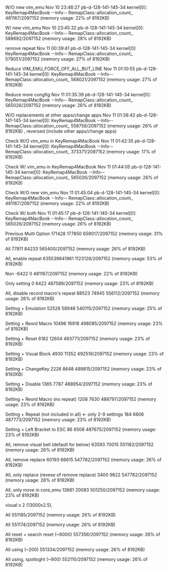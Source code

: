 W/O new vim_emu
Nov 10 23:46:27 pb-d-128-141-145-34 kernel[0]: KeyRemap4MacBook --Info-- RemapClass::allocation_count_ 481167/2097152 (memory usage: 22% of 8192KB)

W/ new vim_emu
Nov 10 23:45:32 pb-d-128-141-145-34 kernel[0]: KeyRemap4MacBook --Info-- RemapClass::allocation_count_ 588692/2097152 (memory usage: 28% of 8192KB)

remove repeat
Nov 11 00:39:41 pb-d-128-141-145-34 kernel[0]: KeyRemap4MacBook --Info-- RemapClass::allocation_count_ 579051/2097152 (memory usage: 27% of 8192KB)

Reduce VIM_EMU_FORCE_OFF_ALL_BUT_LINE
Nov 11 01:10:55 pb-d-128-141-145-34 kernel[0]: KeyRemap4MacBook --Info-- RemapClass::allocation_count_ 568021/2097152 (memory usage: 27% of 8192KB)

Reduce more congfig
Nov 11 01:35:39 pb-d-128-141-145-34 kernel[0]: KeyRemap4MacBook --Info-- RemapClass::allocation_count_ 565026/2097152 (memory usage: 26% of 8192KB)

W/O replacements at other apps/change apps
Nov 11 01:38:42 pb-d-128-141-145-34 kernel[0]: KeyRemap4MacBook --Info-- RemapClass::allocation_count_ 558758/2097152 (memory usage: 26% of 8192KB)
, reversed (include other apps/change apps)

Check W/O vim_emu in KeyRemap4MacBook
Nov 11 01:42:35 pb-d-128-141-145-34 kernel[0]: KeyRemap4MacBook --Info-- RemapClass::allocation_count_ 373371/2097152 (memory usage: 17% of 8192KB)

Check W/ vim_emu in KeyRemap4MacBook
Nov 11 01:44:05 pb-d-128-141-145-34 kernel[0]: KeyRemap4MacBook --Info-- RemapClass::allocation_count_ 565026/2097152 (memory usage: 26% of 8192KB)


Check W/O new vim_emu
Nov 11 01:45:04 pb-d-128-141-145-34 kernel[0]: KeyRemap4MacBook --Info-- RemapClass::allocation_count_ 481167/2097152 (memory usage: 22% of 8192KB)

Check W/ both
Nov 11 01:45:17 pb-d-128-141-145-34 kernel[0]: KeyRemap4MacBook --Info-- RemapClass::allocation_count_ 565026/2097152 (memory usage: 26% of 8192KB)




Previous Multi Option
171428 177850 659017/2097152 (memory usage: 31% of 8192KB)

All
 77811 84233 565400/2097152 (memory usage: 26% of 8192KB)

All, enable repeat
635539641961 1123128/2097152 (memory usage: 53% of 8192KB)

Non
 -6422     0 481167/2097152 (memory usage: 22% of 8192KB)

Only setting
     0  6422 487589/2097152 (memory usage: 23% of 8192KB)

All, disable record macro's repeat
 68523 74945 556112/2097152 (memory usage: 26% of 8192KB)

Setting + Emulation
 52526 58948 540115/2097152 (memory usage: 25% of 8192KB)

Setting + Reord Macro
 10496 16918 498085/2097152 (memory usage: 23% of 8192KB)

Setting + Reset
  6182 12604 493771/2097152 (memory usage: 23% of 8192KB)

Setting + Visual Block
  4930 11352 492519/2097152 (memory usage: 23% of 8192KB)

Setting + ChangeKey
  2226  8648 489815/2097152 (memory usage: 23% of 8192KB)

Setting + Disable
  1365  7787 488954/2097152 (memory usage: 23% of 8192KB)

Setting + Reord Macro (no repeat)
  1208  7630 488797/2097152 (memory usage: 23% of 8192KB)

Setting + Repeat (not included in all) <- only 2-9 settings
   184  6606 487773/2097152 (memory usage: 23% of 8192KB)

Setting + Left Bracket to ESC
    86  6508 487675/2097152 (memory usage: 23% of 8192KB)



All, remove visual bell (default for below)
 63593 70015 551182/2097152 (memory usage: 26% of 8192KB)

All, remove replace
 60193 66615 547782/2097152 (memory usage: 26% of 8192KB)

All, only replace (revese of remove replace)
  3400  9822 547782/2097152 (memory usage: 26% of 8192KB)

All, only move in core_emu
 13661 20083 501250/2097152 (memory usage: 23% of 8192KB)

 visual x 2 (13000x2.5), 

All
551185/2097152 (memory usage: 26% of 8192KB)

All
551174/2097152 (memory usage: 26% of 8192KB)

All reset + search reset (~6000)
557356/2097152 (memory usage: 26% of 8192KB)

All using (~200)
551334/2097152 (memory usage: 26% of 8192KB)

All using, spotloght (~900)
552110/2097152 (memory usage: 26% of 8192KB)
